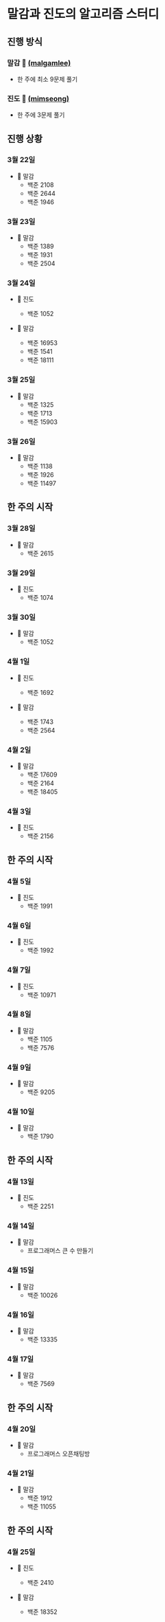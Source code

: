 # 말감과 진도의 알고리즘 스터디

## 진행 방식

### 말감 🎱 [(malgamlee)](https://github.com/malgamlee)

- 한 주에 최소 9문제 풀기

### 진도 🧶 [(mimseong)](https://github.com/mimseong)

- 한 주에 3문제 풀기

## 진행 상황

### 3월 22일

- 🎱 말감
  - 백준 2108
  - 백준 2644
  - 백준 1946

### 3월 23일

- 🎱 말감
  - 백준 1389
  - 백준 1931
  - 백준 2504

### 3월 24일

- 🧶 진도
  - 백준 1052

- 🎱 말감
  - 백준 16953
  - 백준 1541
  - 백준 18111

### 3월 25일

- 🎱 말감
  - 백준 1325
  - 백준 1713
  - 백준 15903

### 3월 26일

- 🎱 말감
  - 백준 1138
  - 백준 1926
  - 백준 11497

## 한 주의 시작

### 3월 28일
- 🎱 말감
  - 백준 2615

### 3월 29일

- 🧶 진도
  - 백준 1074

### 3월 30일
- 🎱 말감
  - 백준 1052

### 4월 1일
- 🧶 진도
  - 백준 1692

- 🎱 말감
  - 백준 1743
  - 백준 2564

### 4월 2일
- 🎱 말감
  - 백준 17609
  - 백준 2164
  - 백준 18405

### 4월 3일
- 🧶 진도
  - 백준 2156

## 한 주의 시작

### 4월 5일
- 🧶 진도
  - 백준 1991

### 4월 6일

- 🧶 진도
  - 백준 1992

### 4월 7일

- 🧶 진도
  - 백준 10971

### 4월 8일
- 🎱 말감
  - 백준 1105
  - 백준 7576

### 4월 9일
- 🎱 말감
  - 백준 9205

### 4월 10일
- 🎱 말감
  - 백준 1790

## 한 주의 시작

### 4월 13일
- 🧶 진도
  - 백준 2251

### 4월 14일
- 🎱 말감
  - 프로그래머스 큰 수 만들기

### 4월 15일
- 🎱 말감
  - 백준 10026

### 4월 16일
- 🎱 말감
  - 백준 13335

### 4월 17일
- 🎱 말감
  - 백준 7569

## 한 주의 시작

### 4월 20일
- 🎱 말감
  - 프로그래머스 오픈채팅방

### 4월 21일
- 🎱 말감
  - 백준 1912
  - 백준 11055

## 한 주의 시작

### 4월 25일
- 🧶 진도
  - 백준 2410

- 🎱 말감
  - 백준 18352
